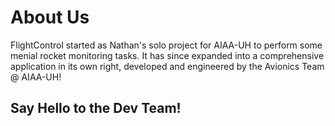<script setup>
import { VPTeamMembers } from 'vitepress/theme'

const members = [
  {
    avatar: 'https://www.github.com/nathansamuell.png',
    name: 'Nathan Samuell',
    title: 'Creator',
    links: [
      { icon: 'github', link: 'https://github.com/nathansamuell' },
      { icon: 'linkedin', link: 'https://linkedin.com/in/nathan-samuell' }
    ]
  },

  {
    avatar: 'https://www.github.com/shriy97.png',
    name: 'Shriyans Sai',
    title: 'Developer',
    links: [
      { icon: 'github', link: 'https://github.com/shriy97' },
      { icon: 'linkedin', link: 'https://linkedin.com/in/shriyans-sai' }
    ]
  },

  {
    avatar: 'https://www.github.com/lulusartajmd.png',
    name: 'Lulu Sartaj Mohammad',
    title: 'Devloper',
    links: [
      { icon: 'github', link: 'https://github.com/lulusartajmd' },
      { icon: 'linkedin', link: 'https://linkedin.com/in/lulu-sartaj-mohammad/' }
    ]
  },

  {
    avatar: 'https://www.github.com/UH-AIAA.png',
    name: 'AIAA UH',
    title: 'Affiliate',
    links: [
      { icon: 'github', link: 'https://github.com/UH-AIAA' }
    ]
  }
]
</script>




# About Us

FlightControl started as Nathan's solo project for AIAA-UH to perform some menial rocket monitoring tasks. It has since expanded into a comprehensive application in its own right, developed and engineered by the Avionics Team @ AIAA-UH!


## Say Hello to the Dev Team!

<VPTeamMembers size="small" :members="members" />